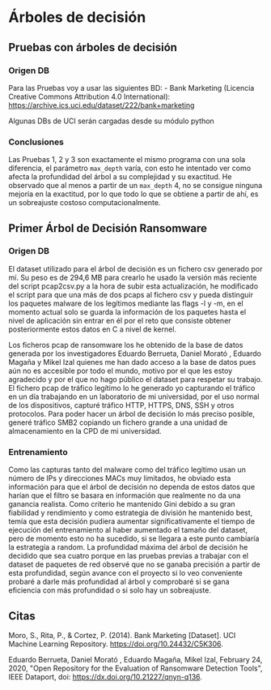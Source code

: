 # Árboles de decisión

## Pruebas con árboles de decisión

### Origen DB

Para las Pruebas voy a usar las siguientes BD:
	- Bank Marketing (Licencia Creative Commons Attribution 4.0 International): https://archive.ics.uci.edu/dataset/222/bank+marketing



Algunas DBs de UCI serán cargadas desde su módulo python

### Conclusiones
Las Pruebas 1, 2 y 3 son exactamente el mismo programa con una sola diferencia, el parámetro `max_depth` varía, con esto he intentado
ver como afecta la profundidad del árbol a su complejidad y su exactitud. He observado que al menos a partir de un `max_depth` 4, no se
consigue ninguna mejoría en la exactitud, por lo que todo lo que se obtiene a partir de ahí, es un sobreajuste costoso computacionalmente.

## Primer Árbol de Decisión Ransomware

### Origen DB
El dataset utilizado para el árbol de decisión es un fichero csv generado por mí. Su peso es de 294,6 MB para crearlo he usado la versión más 
reciente del script pcap2csv.py a la hora de subir esta actualización, he modificado el script para que una más de dos pcaps al fichero csv y
pueda distinguir los paquetes malware de los legítimos mediante las flags -l y -m, en el momento actual solo se guarda la información de los
paquetes hasta el nivel de aplicación sin entrar en él por el reto que consiste obtener posteriormente estos datos en C a nivel de kernel.

Los ficheros pcap de ransomware los he obtenido de la base de datos generada por los investigadores Eduardo Berrueta, Daniel Morató , Eduardo 
Magaña y Mikel Izal quienes me han dado acceso a la base de datos pues aún no es accesible por todo el mundo, motivo por el que les estoy agradecido
y por el que no hago público el dataset para respetar su trabajo. El fichero pcap de tráfico legítimo lo he generado yo capturando el tráfico
en un día trabajando en un laboratorio de mi universidad, por el uso normal de los dispositivos, capturé tráfico HTTP, HTTPS, DNS, SSH y otros
protocolos. Para poder hacer un árbol de decisión lo más preciso posible, generé tráfico SMB2 copiando un fichero grande a una unidad de almacenamiento
en la CPD de mi universidad.

### Entrenamiento
Como las capturas tanto del malware como del tráfico legítimo usan un número de IPs y direcciones MACs muy limitados, he obviado esta información
para que el árbol de decisión no dependa de estos datos que harían que el filtro se basara en información que realmente no da una ganancia realista.
Como criterio he mantenido Gini debido a su gran fiabilidad y rendimiento y como estrategia de división he mantenido best, temía que esta decisión
pudiera aumentar significativamente el tiempo de ejecución del entrenamiento al haber aumentado el tamaño del dataset, pero de momento esto no ha 
sucedido, si se llegara a este punto cambiaría la estrategia a random. La profundidad máxima del árbol de decisión he decidido que sea cuatro porque
en las pruebas previas a trabajar con el dataset de paquetes de red observé que no se ganaba precisión a partir de esta profundidad, según avance con
el proyecto si lo veo conveniente probaré a darle más profundidad al árbol y comprobaré si se gana eficiencia con más profundidad o si solo hay
un sobreajuste.

## Citas
Moro, S., Rita, P., & Cortez, P. (2014). Bank Marketing [Dataset]. UCI Machine Learning Repository. https://doi.org/10.24432/C5K306.

Eduardo Berrueta, Daniel Morató , Eduardo Magaña, Mikel Izal, February 24, 2020, "Open Repository for the Evaluation of Ransomware Detection Tools", IEEE Dataport, doi: https://dx.doi.org/10.21227/qnyn-q136. 
